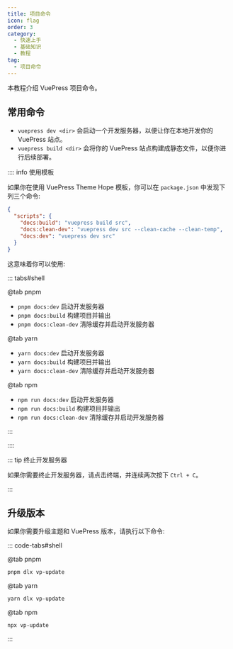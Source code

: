```yaml
---
title: 项目命令
icon: flag
order: 3
category:
  - 快速上手
  - 基础知识
  - 教程
tag:
  - 项目命令
---
```


本教程介绍 VuePress 项目命令。

<!-- more -->

## 常用命令

- `vuepress dev <dir>` 会启动一个开发服务器，以便让你在本地开发你的 VuePress 站点。
- `vuepress build <dir>` 会将你的 VuePress 站点构建成静态文件，以便你进行后续部署。

:::: info 使用模板

如果你在使用 VuePress Theme Hope 模板，你可以在 `package.json` 中发现下列三个命令:

```json
{
  "scripts": {
    "docs:build": "vuepress build src",
    "docs:clean-dev": "vuepress dev src --clean-cache --clean-temp",
    "docs:dev": "vuepress dev src"
  }
}
```

这意味着你可以使用:

::: tabs#shell

@tab pnpm

- `pnpm docs:dev` 启动开发服务器
- `pnpm docs:build` 构建项目并输出
- `pnpm docs:clean-dev` 清除缓存并启动开发服务器

@tab yarn

- `yarn docs:dev` 启动开发服务器
- `yarn docs:build` 构建项目并输出
- `yarn docs:clean-dev` 清除缓存并启动开发服务器

@tab npm

- `npm run docs:dev` 启动开发服务器
- `npm run docs:build` 构建项目并输出
- `npm run docs:clean-dev` 清除缓存并启动开发服务器

:::

::::

::: tip 终止开发服务器

如果你需要终止开发服务器，请点击终端，并连续两次按下 `Ctrl + C`。

:::

## 升级版本

如果你需要升级主题和 VuePress 版本，请执行以下命令:

::: code-tabs#shell

@tab pnpm

```bash
pnpm dlx vp-update
```

@tab yarn

```bash
yarn dlx vp-update
```

@tab npm

```bash
npx vp-update
```

:::
